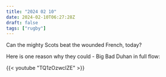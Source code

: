 ```yaml
---
title: "2024 02 10"
date: 2024-02-10T06:27:28Z
draft: false
tags: ["rugby"]
---
```


Can the mighty Scots beat the wounded French, today?

Here is one reason why they could - Big Bad Duhan in full flow:

{{< youtube "TQ1zOzwclZE" >}}
